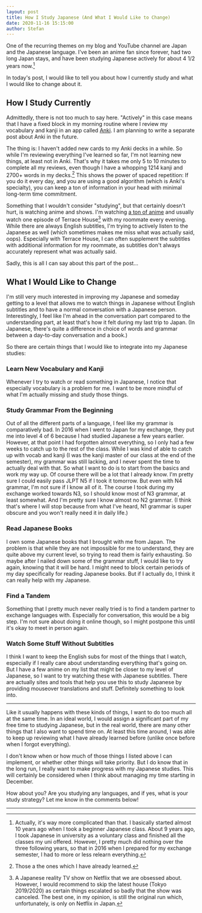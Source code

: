 ```yaml
---
layout: post
title: How I Study Japanese (And What I Would Like to Change)
date: 2020-11-16 15:15:00
author: Stefan
---
```


One of the recurring themes on my blog and YouTube channel are Japan and the Japanese language. I've been an anime fan since forever, had two long Japan stays, and have been studying Japanese actively for about 4 1/2 years now.[^1]

In today's post, I would like to tell you about how I currently study and what I would like to change about it.

## How I Study Currently
Admittedly, there is not too much to say here. "Actively" in this case means that I have a fixed block in my morning routine where I review my vocabulary and kanji in an app called [Anki](https://apps.ankiweb.net). I am planning to write a separate post about Anki in the future.

The thing is: I haven't added new cards to my Anki decks in a while. So while I'm reviewing everything I've learned so far, I'm not learning new things, at least not in Anki. That's why it takes me only 5 to 10 minutes to complete all my reviews, even though I have a whopping 1214 kanji and 2700+ words in my decks.[^2] This shows the power of spaced repetition: If you do it every day, and you are using a good algorithm (which is Anki's specialty), you can keep a ton of information in your head with minimal long-term time commitment.

Something that I wouldn't consider "studying", but that certainly doesn't hurt, is watching anime and shows. I'm watching [a ton of anime](/2020/11/03/too-much-anime/) and usually watch one episode of Terrace House[^3] with my roommate every evening. While there are always English subtitles, I'm trying to actively listen to the Japanese as well (which sometimes makes me miss what was actually said, oops). Especially with Terrace House, I can often supplement the subtitles with additional information for my roommate, as subtitles don't always accurately represent what was actually said.

Sadly, this is all I can say about this part of the post...

## What I Would Like to Change
I'm still very much interested in improving my Japanese and someday getting to a level that allows me to watch things in Japanese without English subtitles and to have a normal conversation with a Japanese person. Interestingly, I feel like I'm ahead in the conversation part compared to the understanding part, at least that's how it felt during my last trip to Japan. (In Japanese, there's quite a difference in choice of words and grammar between a day-to-day conversation and a book.)

So there are certain things that I would like to integrate into my Japanese studies:

### Learn New Vocabulary and Kanji
Whenever I try to watch or read something in Japanese, I notice that especially vocabulary is a problem for me. I want to be more mindful of what I'm actually missing and study those things.

### Study Grammar From the Beginning
Out of all the different parts of a language, I feel like my grammar is comparatively bad. In 2016 when I went to Japan for my exchange, they put me into level 4 of 6 because I had studied Japanese a few years earlier. However, at that point I had forgotten almost everything, so I only had a few weeks to catch up to the rest of the class. While I was kind of able to catch up with vocab and kanji (I was the kanji master of our class at the end of the semester), my grammar was still lacking, and I never spent the time to actually deal with that. So what I want to do is to start from the basics and work my way up. Of course there will be a lot that I already know. I'm pretty sure I could easily pass JLPT N5 if I took it tomorrow. But even with N4 grammar, I'm not sure if I know all of it. The course I took during my exchange worked towards N3, so I should know most of N3 grammar, at least somewhat. And I'm pretty sure I know almost no N2 grammar. (I think that's where I will stop because from what I've heard, N1 grammar is super obscure and you won't really need it in daily life.)

### Read Japanese Books
I own some Japanese books that I brought with me from Japan. The problem is that while they are not impossible for me to understand, they are quite above my current level, so trying to read them is fairly exhausting. So maybe after I nailed down some of the grammar stuff, I would like to try again, knowing that it will be hard. I might need to block certain periods of my day specifically for reading Japanese books. But if I actually do, I think it can really help with my Japanese.

### Find a Tandem
Something that I pretty much never really tried is to find a tandem partner to exchange languages with. Especially for conversation, this would be a big step. I'm not sure about doing it online though, so I might postpone this until it's okay to meet in person again.

### Watch Some Stuff Without Subtitles
I think I want to keep the English subs for most of the things that I watch, especially if I really care about understanding everything that's going on. But I have a few anime on my list that might be closer to my level of Japanese, so I want to try watching these with Japanese subtitles. There are actually sites and tools that help you use this to study Japanese by providing mouseover translations and stuff. Definitely something to look into.

---

Like it usually happens with these kinds of things, I want to do too much all at the same time. In an ideal world, I would assign a significant part of my free time to studying Japanese, but in the real world, there are many other things that I also want to spend time on. At least this time around, I was able to keep up reviewing what I have already learned before (unlike once before when I forgot everything).

I don't know when or how much of those things I listed above I can implement, or whether other things will take priority. But I do know that in the long run, I really want to make progress with my Japanese studies. This will certainly be considered when I think about managing my time starting in December.

How about you? Are you studying any languages, and if yes, what is your study strategy? Let me know in the comments below!

---
[^1]: Actually, it's way more complicated than that. I basically started almost 10 years ago when I took a beginner Japanese class. About 9 years ago, I took Japanese in university as a voluntary class and finished all the classes my uni offered. However, I pretty much did nothing over the three following years, so that in 2016 when I prepared for my exchange semester, I had to more or less relearn everything.
[^2]: Those a the ones which I have already learned.
[^3]: A Japanese reality TV show on Netflix that we are obsessed about. However, I would recommend to skip the latest house (Tokyo 2019/2020) as certain things escalated so badly that the show was canceled. The best one, in my opinion, is still the original run which, unfortunately, is only on Netflix in Japan.
